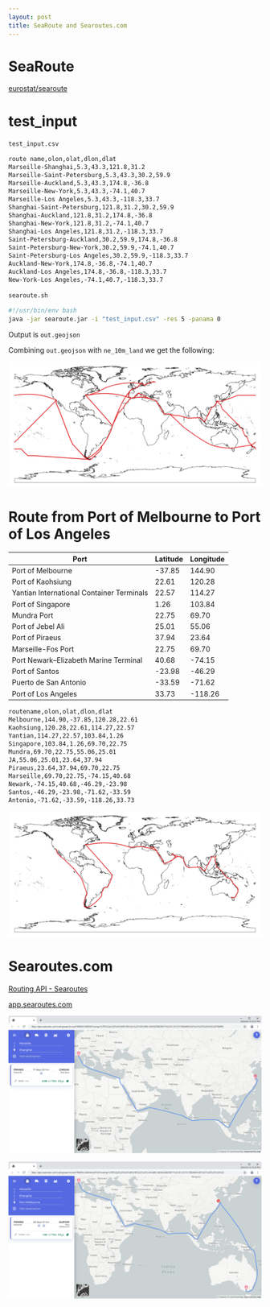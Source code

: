 ```yaml
---
layout: post
title: SeaRoute and Searoutes.com
---
```


# SeaRoute

[eurostat/searoute](https://github.com/eurostat/searoute)

# test_input

`test_input.csv`

```
route name,olon,olat,dlon,dlat
Marseille-Shanghai,5.3,43.3,121.8,31.2
Marseille-Saint-Petersburg,5.3,43.3,30.2,59.9
Marseille-Auckland,5.3,43.3,174.8,-36.8
Marseille-New-York,5.3,43.3,-74.1,40.7
Marseille-Los Angeles,5.3,43.3,-118.3,33.7
Shanghai-Saint-Petersburg,121.8,31.2,30.2,59.9
Shanghai-Auckland,121.8,31.2,174.8,-36.8
Shanghai-New-York,121.8,31.2,-74.1,40.7
Shanghai-Los Angeles,121.8,31.2,-118.3,33.7
Saint-Petersburg-Auckland,30.2,59.9,174.8,-36.8
Saint-Petersburg-New-York,30.2,59.9,-74.1,40.7
Saint-Petersburg-Los Angeles,30.2,59.9,-118.3,33.7
Auckland-New-York,174.8,-36.8,-74.1,40.7
Auckland-Los Angeles,174.8,-36.8,-118.3,33.7
New-York-Los Angeles,-74.1,40.7,-118.3,33.7
```

`searoute.sh`

```bash
#!/usr/bin/env bash
java -jar searoute.jar -i "test_input.csv" -res 5 -panama 0
```

Output is `out.geojson`

Combining `out.geojson` with `ne_10m_land` we get the following:

![SeaRoute geojson output with test input](/images/SeaRoute/test_input.png)

# Route from Port of Melbourne to Port of Los Angeles

<table>
<thead>
  <tr>
    <th>Port</th>
    <th>Latitude</th>
    <th>Longitude</th>
  </tr>
</thead>
<tbody>
  <tr>
    <td>Port of Melbourne</td>
    <td>-37.85</td>
    <td>144.90</td>
  </tr>
  <tr>
    <td>Port of Kaohsiung</td>
    <td>22.61</td>
    <td>120.28</td>
  </tr>
  <tr>
    <td>Yantian International Container Terminals</td>
    <td>22.57</td>
    <td>114.27</td>
  </tr>
  <tr>
    <td>Port of Singapore</td>
    <td>1.26</td>
    <td>103.84</td>
  </tr>
  <tr>
    <td>Mundra Port</td>
    <td>22.75</td>
    <td>69.70</td>
  </tr>
  <tr>
    <td>Port of Jebel Ali</td>
    <td>25.01</td>
    <td>55.06</td>
  </tr>
  <tr>
    <td>Port of Piraeus</td>
    <td>37.94</td>
    <td>23.64</td>
  </tr>
  <tr>
    <td>Marseille-Fos Port</td>
    <td>22.75</td>
    <td>69.70</td>
  </tr>
  <tr>
    <td>Port Newark–Elizabeth Marine Terminal</td>
    <td>40.68</td>
    <td>-74.15</td>
  </tr>
  <tr>
    <td>Port of Santos</td>
    <td>-23.98</td>
    <td>-46.29</td>
  </tr>
  <tr>
    <td>Puerto de San Antonio</td>
    <td>-33.59</td>
    <td>-71.62</td>
  </tr>
  <tr>
    <td>Port of Los Angeles</td>
    <td>33.73</td>
    <td>-118.26</td>
  </tr>
</tbody>
</table>

```
routename,olon,olat,dlon,dlat
Melbourne,144.90,-37.85,120.28,22.61
Kaohsiung,120.28,22.61,114.27,22.57
Yantian,114.27,22.57,103.84,1.26
Singapore,103.84,1.26,69.70,22.75
Mundra,69.70,22.75,55.06,25.01
JA,55.06,25.01,23.64,37.94
Piraeus,23.64,37.94,69.70,22.75
Marseille,69.70,22.75,-74.15,40.68
Newark,-74.15,40.68,-46.29,-23.98
Santos,-46.29,-23.98,-71.62,-33.59
Antonio,-71.62,-33.59,-118.26,33.73
```

![Route from Port of Melbourne to Port of Los Angeles](/images/SeaRoute/route1.png)

# Searoutes.com

[Routing API - Searoutes](https://searoutes.com/routing-api/)

[app.searoutes.com](https://app.searoutes.com/)

![Route distance and CO2 from Marseille to Shanghai](/images/Searoutes/Route-distance-and-CO2-from-Marseille-to-Shanghai-Searoutes.png)

![Route distance and CO2 from Marseille to Port Melbourne](/images/Searoutes/Route-distance-and-CO2-from-Marseille-to-Port-Melbourne-Searoutes.png)